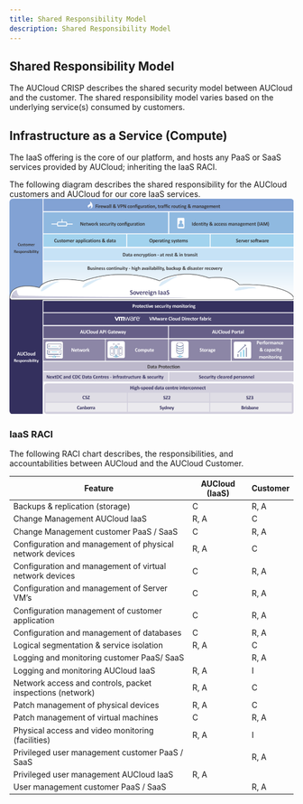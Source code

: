 ```yaml
---
title: Shared Responsibility Model
description: Shared Responsibility Model
---
```


## Shared Responsibility Model

The AUCloud CRISP describes the shared security model between AUCloud and the customer.
The shared responsibility model varies based on the underlying service(s) consumed by customers.

## Infrastructure as a Service (Compute)

The IaaS offering is the core of our platform, and hosts any PaaS or SaaS services provided by AUCloud; inheriting the IaaS RACI.

The following diagram describes the shared responsibility for the AUCloud customers and AUCloud for our core IaaS services.
![Shared Services](./assets/shared_services.png)

### IaaS RACI

The following RACI chart describes, the responsibilities, and accountabilities between AUCloud and the AUCloud Customer.

| Feature                                                   | AUCloud (IaaS) | Customer                                     |
| --------------------------------------------------------- | -------------- | -------------------------------------------- |
| Backups & replication (storage)                           | C              | R, A                                         |
| Change Management AUCloud IaaS                            | R, A           | C                                            |
| Change Management customer PaaS / SaaS                    | C              | R, A                                         |
| Configuration and management of physical network devices  | R, A           | C                                            |
| Configuration and management of virtual network devices   | C              | R, A                                         |
| Configuration and management of Server VM’s               | C              | R, A                                         |
| Configuration management of customer application          | C              | R, A                                         |
| Configuration and management of databases                 | C              | R, A                                         |
| Logical segmentation & service isolation                  | R, A           | C                                            |
| Logging and monitoring customer PaaS/ SaaS                |                | R, A                                         |
| Logging and monitoring AUCloud IaaS                       | R, A           | I                                            |
| Network access and controls, packet inspections (network) | R, A           | C                                            |
| Patch management of physical devices                      | R, A           | C                                            |
| Patch management of virtual machines                      | C              | R, A                                         |
| Physical access and video monitoring (facilities)         | R, A           | I                                            |
| Privileged user management customer PaaS / SaaS           |                | R, A                                         |
| Privileged user management AUCloud IaaS                   | R, A           |                                              |
| User management customer PaaS / SaaS                      |                | R, A                                         |